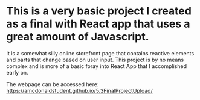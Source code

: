 # This is a very basic project I created as a final with React app that uses a great amount of Javascript.

It is a somewhat silly online storefront page that contains reactive elements and parts that change based on user input.
This project is by no means complex and is more of a basic foray into React App that I accomplished early on.

The webpage can be accessed here: https://amcdonaldstudent.github.io/5.3FinalProjectUpload/ 
